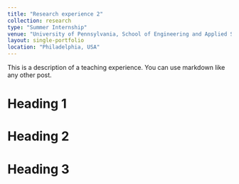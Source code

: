 ```yaml
---
title: "Research experience 2"
collection: research
type: "Summer Internship"
venue: "University of Pennsylvania, School of Engineering and Applied Science"
layout: single-portfolio
location: "Philadelphia, USA"
---
```


This is a description of a teaching experience. You can use markdown like any other post.

Heading 1
======

Heading 2
======

Heading 3
======
